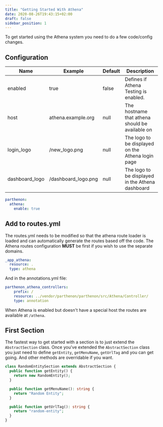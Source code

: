```yaml
---
title: "Getting Started With Athena"
date: 2020-08-26T19:43:15+02:00
draft: false
sidebar_position: 1
---
```

To get started using the Athena system you need to do a few code/config changes.

## Configuration


| Name | Example | Default | Description |
| --- | --- | --- | --- |
| enabled | true | false | Defines if Athena Testing is enabled. |
| host | athena.example.org | null | The hostname that athena should be available on |
| login_logo | /new_logo.png | null | The logo to be displayed on the Athena login page |
| dashboard_logo | /dashboard_logo.png | null | The logo to be displayed in the Athena dashboard |

```YAML
parthenon:
  athena:
    enable: true
```

## Add to routes.yml

The routes.yml needs to be modified so that the athena route loader is loaded and can automatically generate the routes based off the code. The Athena routes configuration **MUST** be first if you wish to use the separate domains.

```YAML
_app_athena:
  resource: .
  type: athena
  ```

And in the annotations.yml file:  
  ```YAML
parthenon_athena_controllers:
      prefix: /
      resource: ../vendor/parthenon/parthenon/src/Athena/Controller/
      type: annotation
```

When Athena is enabled but doesn't have a special host the routes are available at `/athena`.

## First Section

The fastest way to get started with a section is to just extend the `AbstractSection` class. Once you've extended the `AbstractSection` class you just need to define `getEntity`, `getMenuName`, `getUrlTag` and you can get going. And other methods are overridable if you want.

```php
class RandomEntitySection extends AbstractSection {
  public function getEntity() {
    return new RandomEntity();
  }

  public function getMenuName(): string {
    return "Random Entity";
  }

  public function getUrlTag(): string {
    return "random-entity";
  }
}

```
